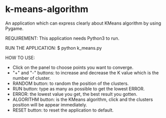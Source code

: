 # k-means-algorithm
An application which can express clearly about KMeans algorithm by using Pygame.

REQUIREMENT:
  This application needs Python3 to run.
  
RUN THE APPLICATION:
  $ python k_means.py
  
HOW TO USE:
  - Click on the panel to choose points you want to converge.
  - "+" and "-" buttons: to increase and decrease the K value which is the number of cluster.
  - RANDOM button: to random the position of the clusters.
  - RUN button: type as many as possible to get the lowest ERROR.
  - ERROR: the lowest value you get, the best result you gotten.
  - ALGORITHM button: is the KMeans algorithm, click and the clusters position will be appear immediately.
  - RESET button: to reset the application to default.
